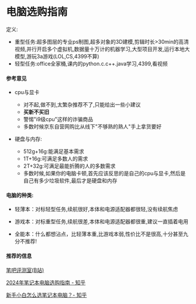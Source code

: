 # 电脑选购指南

定义:

- 重型任务:超多图层的专业ps制图,超多对象的3D建模,剪辑时长>30min的高清视频,并行开启多个虚拟机,数据量十万计的机器学习,大型项目开发,运行本地大模型,游玩3a游戏(LOL,CS,4399不算)
- 轻型任务:office全家桶,课内的python.c.c++.java学习,4399,看视频

#### 参考意见
- cpu与显卡
  - 对不起,做不到,太繁杂推荐不了,只能给出一些小建议
  - **买新不买旧**
  - 警惕"i9级cpu"这样的诈骗商品
  - 多数时候京东自营网购比从线下"不够熟的熟人"手上拿货要好

- 硬盘与内存:
  - 512g+16g:能满足基本需求
  - 1T+16g:可满足多数人的需求
  - 2T+32g:可满足最能折腾的人的多数需求
  - 多数时候,如果你的电脑卡顿,首先应该反思的是自己的cpu与显卡,然后是自己有多少垃圾软件,最后才是硬盘和内存

#### 电脑的种类:

* 轻薄本：对标轻型任务,续航很好,本体和电源适配器都很轻,没有续航焦虑

* 游戏本：对标重型任务,续航很差,本体和电源适配器都很重,建议一直插着电用

* 全能本：什么都想沾点，比轻薄本重,比游戏本弱,性价比不是很高,十分甚至九分不推荐!

#### 推荐的信息

[笔吧评测室(B站)](https://space.bilibili.com/367877?spm_id_from=333.337.0.0)

[2024年笔记本电脑选购指南 - 知乎](https://zhuanlan.zhihu.com/p/64273719)

[新手小白怎么选笔记本电脑？- 知乎](https://www.zhihu.com/tardis/zm/art/364422876?source_id=1005)